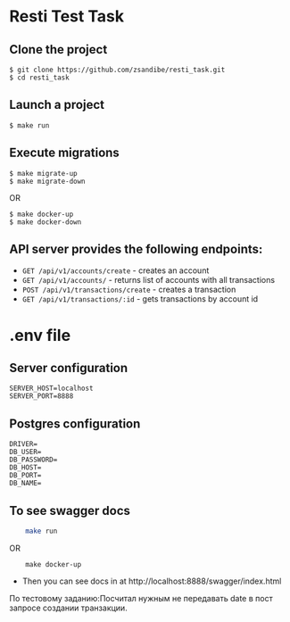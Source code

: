 # Resti Test Task


## Clone the project

```
$ git clone https://github.com/zsandibe/resti_task.git
$ cd resti_task
```

## Launch a project

```
$ make run
```

## Execute migrations

```
$ make migrate-up
$ make migrate-down
```

OR 
```
$ make docker-up
$ make docker-down
```

## API server provides the following endpoints:
* `GET /api/v1/accounts/create` - creates an account
* `GET /api/v1/accounts/` - returns list of accounts with all transactions
* `POST /api/v1/transactions/create` - creates a transaction
* `GET /api/v1/transactions/:id` - gets transactions by account id

# .env file
## Server configuration

```
SERVER_HOST=localhost
SERVER_PORT=8888
```

## Postgres configuration

```
DRIVER=
DB_USER=
DB_PASSWORD=
DB_HOST=
DB_PORT=
DB_NAME=
```

## To see swagger docs
```bash
    make run
``` 
OR 
```
    make docker-up
```

* Then you can see docs in at http://localhost:8888/swagger/index.html


По тестовому заданию:Посчитал нужным не передавать date в пост запросе создании транзакции.

